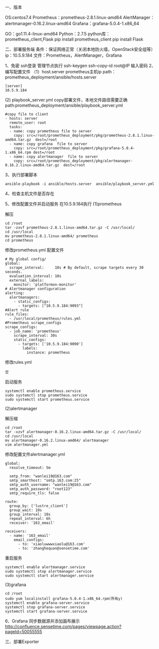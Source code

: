 一、版本

OS:centos7.4
Prometheus：prometheus-2.8.1.linux-amd64
AlertManager：alertmanager-0.16.2.linux-amd64
Grafana：grafana-5.0.4-1.x86_64

GO：go1.11.4-linux-amd64
Python：2.7.5
python库：prometheus_client,Flask
	pip install prometheus_client
	pip install  Flask




二、部署服务端
条件：保证网络正常（关闭本地防火墙，OpenStack安全组等）
ip：10.5.9.184
文件：Prometheus，AlertManager，Grafana

1、免密 ssh登录
管理节点执行
	ssh-keygen
	ssh-copy-id root@IP
	输入密码
2、编写配置文件
（1）host.server
prometheus主机ip
path：prometheus_deployment/ansible/hosts.server 
```
[server]
10.5.9.184
```

(2) playbook_server.yml
copy部署文件，本地文件路径需要正确
path:prometheus_deployment/ansible/playbook_server.yml
```
#copy file to client
- hosts: server
  remote_user: root
  tasks:
  - name: copy prometheus file to server
    copy: src=/root/prometheus_deployment/pkg/prometheus-2.8.1.linux-amd64.tar.gz  dest=/root
  - name: copy grafana  file to server
    copy: src=/root/prometheus_deployment/pkg/grafana-5.0.4-1.x86_64.rpm dest=/root
  - name: copy alertmanager  file to server
    copy: src=/root/prometheus_deployment/pkg/alertmanager-0.16.2.linux-amd64.tar.gz  dest=/root
```

3、执行部署脚本
```
ansible-playbook -i ansible/hosts.server  ansible/playbook_server.yml
``` 

4、检查主机文件是否存在

5、修改配置文件并启动服务
在10.5.9.184执行
(1)prometheus

解压
```
cd /root
tar -zxvf prometheus-2.8.1.linux-amd64.tar.gz -C /usr/local/
cd /usr/local
mv prometheus-2.8.1.linux-amd64/ prometheus
cd prometheus
```

修改prometheus.yml 配置文件
```
# My global config/
global:
  scrape_interval:     10s # By default, scrape targets every 30 seconds.
  evaluation_interval: 10s
  external_labels:
    monitor: 'platformon-monitor'
# Alertmanager configuration
alerting:
  alertmanagers:
    - static_configs:
      - targets: ["10.5.9.184:9093"]
#Alert rule
rule_files:
  - /usr/local/prometheus/rules.yml
#Prometheus scrape_configs
scrape_configs:
  - job_name: 'prometheus'
    scrape_interval: 30s
    static_configs:
      - targets: ['10.5.9.184:9090']
        labels:
          instance: prometheus

```

修改rules.yml
```
空
```


启动服务
```
systemctl enable prometheus.service 
sudo systemctl stop prometheus.service 
sudo systemctl start prometheus.service 
```



(2)alertmanager

解压缩
```
cd /root
tar -xzvf alertmanager-0.16.2.linux-amd64.tar.gz -C /usr/local/
cd /usr/local
mv alertmanager-0.16.2.linux-amd64/ alertmanager
vim alertmanager.yml

```

修改配置文件alertmanager.yml
```
global:
  resolve_timeout: 5m
  
  smtp_from: "wanlei19@163.com"
  smtp_smarthost: "smtp.163.com:25"
  smtp_auth_username: "wanlei19@163.com"
  smtp_auth_password: "root123"
  smtp_require_tls: false

route:
  group_by: ['lustre_client']
  group_wait: 10s
  group_interval: 10s
  repeat_interval: 6h
  receiver: '163_email'

receivers:
  - name: '163_email'
    email_configs:
      - to: 'xiaoluwwwxiaolu@163.com'
      - to: 'zhanghequan@sensetime.com'
```

重启服务
```
systemctl enable alertmanager.service
sudo systemctl stop alertmanager.service
sudo systemctl start alertmanager.service
```
(3)grafana
```
cd /root
sudo yum localinstall grafana-5.0.4-1.x86_64.rpm(所有y)
systemctl enable grafana-server.service
systemctl stop grafana-server.service
systemctl start grafana-server.service
```

6、Grafana 同步数据源并添加画布展示
http://confluence.sensetime.com/pages/viewpage.action?pageId=50055555



三、部署Exporter









